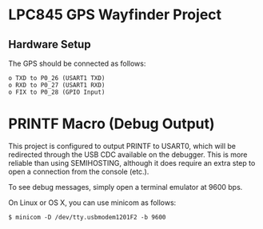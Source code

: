 # LPC845 GPS Wayfinder Project

## Hardware Setup

The GPS should be connected as follows:

	o TXD to P0_26 (USART1 TXD)
	o RXD to P0_27 (USART1 RXD)
	o FIX to P0_28 (GPIO Input)

# PRINTF Macro (Debug Output)

This project is configured to output PRINTF to USART0, which will be
redirected through the USB CDC available on the debugger. This is more
reliable than using SEMIHOSTING, although it does require an extra
step to open a connection from the console (etc.).

To see debug messages, simply open a terminal emulator at 9600 bps.

On Linux or OS X, you can use minicom as follows:

	$ minicom -D /dev/tty.usbmodem1201F2 -b 9600
